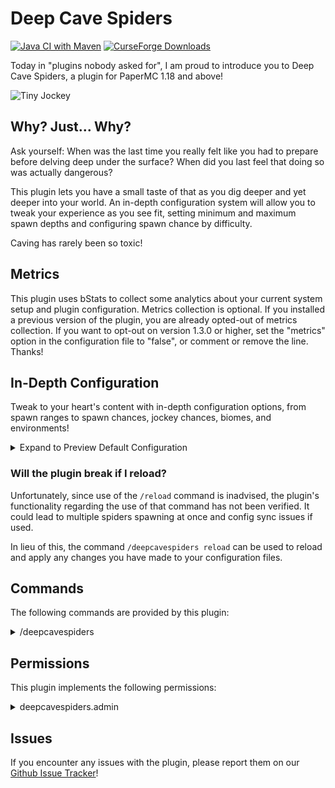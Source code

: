 # Deep Cave Spiders
[![Java CI with Maven](https://github.com/satyrnidae/deep-cave-spiders/actions/workflows/maven.yml/badge.svg)](https://github.com/satyrnidae/deep-cave-spiders/actions)
[![CurseForge Downloads](https://cf.way2muchnoise.eu/564627.svg)](https://dev.bukkit.org/projects/deep-cave-spiders)

Today in "plugins nobody asked for", I am proud to introduce you to Deep Cave Spiders, a plugin for PaperMC 1.18 and above!

![Tiny Jockey](https://imgur.com/Asq1alJ.png)

## Why? Just... Why?

Ask yourself: When was the last time you really felt like you had to prepare before delving deep under the surface? When did you last feel that doing so was actually dangerous?

This plugin lets you have a small taste of that as you dig deeper and yet deeper into your world. An in-depth configuration system will allow you to tweak your experience as you see fit, setting minimum and maximum spawn depths and configuring spawn chance by difficulty.

Caving has rarely been so toxic!

## Metrics

This plugin uses bStats to collect some analytics about your current system setup and plugin configuration. Metrics collection is optional. If you installed a previous version of the plugin, you are already opted-out of metrics collection. If you want to opt-out on version 1.3.0 or higher, set the "metrics" option in the configuration file to "false", or comment or remove the line. Thanks!

## In-Depth Configuration

Tweak to your heart's content with in-depth configuration options, from spawn ranges to spawn chances, jockey chances, biomes, and environments!

<details><summary>Expand to Preview Default Configuration</summary>

*As of 1.3.0:*
```yaml
# The locale to use while translating chat messages.
# Default value: en_US.
locale: "en_US"
# Options for spawning the cave spiders.
spawnOptions:
  # Spawning height range.
  range:
    # The minimum Y level that cave spiders will spawn.
    # Default value: -64
    minY: -64
    # The maximum Y level that cave spiders will spawn.
    # Default value: -8
    maxY: -8
    # Allow spiders to spawn below the minimum Y height.
    # This is useful for customizing the spawn distribution ramp function; spawns below the minimum Y value are
    #   guaranteed to use a constant spawn chance as set in the chances section below.
    # Defaults to false.
    allowSpawnsBelowMinY: false
  # Spawn distribution function. Affects how often cave spiders spawn in the world.
  # Valid values are constant, hyperbolic, linear, and logarithmic
  # In order of slowest to quickest ramp-up speed:
  # - Hyperbolic distribution ramps up slowly at first but increases in likelihood the further down you go.
  # - Linear distribution ramps up at a constant rate the further down you go.
  # - Logarithmic distribution ramps up very quickly at first but slows down the further down you go.
  # - Constant distribution is the same no matter what depth the spider is spawning at.
  # Defaults to constant.
  distribution: constant
  # Chances that a cave spider will replace a normal spider within the given range.
  # Settings are between 0 and 1, separated by difficulty level.
  chances:
    # Easy mode spawn rates.
    # Default value: 0.05, or 1 in 20.
    easy: 0.05
    # Normal mode spawn rates.
    # Default value: 0.1, or 1 in 10.
    normal: 0.1
    # Hard mode spawn rated.
    # Default value: 0.5, or 1 in 2.
    hard: 0.5
  # Chance for a cave spider to spawn a baby zombie as a rider.
  # Only applies on Hard difficulty.
  # Values are between 0 and 1.
  # Defaults to 0.1, or 1 in 10 cave spiders.
  jockeyChance: 0.1
# Biomes in which the cave spiders will spawn.
# Valid values: https://papermc.io/javadocs/paper/1.18/org/bukkit/block/Biome.html
biomes:
  - badlands
  - bamboo_jungle
  - birch_forest
  - dark_forest
  - desert
  - flower_forest
  - forest
  - grove
  - jagged_peaks
  - jungle
  - meadow
  - plains
  - savanna
  - savanna_plateau
  - sparse_jungle
  - stony_peaks
  - sunflower_plains
  - swamp
  - windswept_forest
  - windswept_gravelly_hills
  - windswept_hills
  - windswept_savanna
  - wooded_badlands
# The environments in which cave spiders will spawn.
# By default, only affects NORMAL environments.
# Valid values: https://papermc.io/javadocs/paper/1.18/org/bukkit/World.Environment.html
environments:
  - normal
# A list of all of the entity types that cave spiders can replace.
# Defaults to include only spiders.
# Only replaces natural spawns.
# Valid values: https://papermc.io/javadocs/paper/1.18/org/bukkit/entity/EntityType.html
replaceEntities:
  - spider
# Whether to show debug output in the console.
# Defaults to false.
debug: false
# Whether to send usage telemetry.
# Uses bStats (https://bstats.org)
# Defaults to false, initially set to true.
metrics: true
```
</details>

### Will the plugin break if I reload?

Unfortunately, since use of the `/reload` command is inadvised, the plugin's functionality regarding the use of that command has not been verified. It could lead to multiple spiders spawning at once and config sync issues if used.

In lieu of this, the command `/deepcavespiders reload` can be used to reload and apply any changes you have made to your configuration files.

## Commands

The following commands are provided by this plugin:

<details><summary>/deepcavespiders</summary>

Used to print information about the plugin. the `reload` subcommand can be specified to reload the configuration file.
</details>

## Permissions

This plugin implements the following permissions:

<details><summary>deepcavespiders.admin</summary>

Grants access to the `/deepcavespiders reload` subcommand.
</details>

## Issues

If you encounter any issues with the plugin, please report them on our [Github Issue Tracker](https://github.com/satyrnidae/deep-cave-spiders)!
